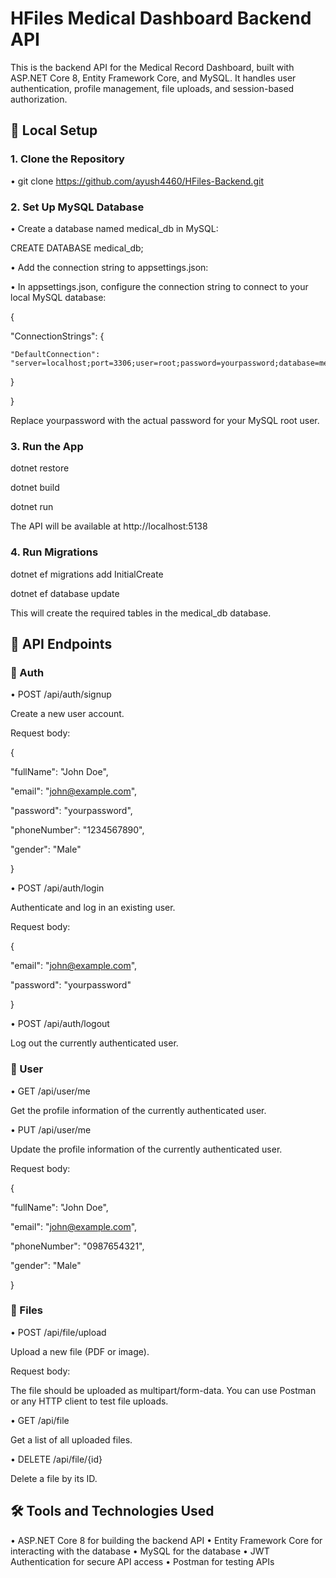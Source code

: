 # HFiles Medical Dashboard Backend API

This is the backend API for the Medical Record Dashboard, built with ASP.NET Core 8, Entity Framework Core, and MySQL. It handles user authentication, profile management, file uploads, and session-based authorization.


## 🔧 Local Setup

### 1. Clone the Repository
• git clone https://github.com/ayush4460/HFiles-Backend.git

### 2. Set Up MySQL Database
• Create a database named medical_db in MySQL:

CREATE DATABASE medical_db;

• Add the connection string to appsettings.json:

• In appsettings.json, configure the connection string to connect to your local MySQL database:

{

  "ConnectionStrings": {
  
    "DefaultConnection": "server=localhost;port=3306;user=root;password=yourpassword;database=medical_db"
    
  }
  
}

Replace yourpassword with the actual password for your MySQL root user.

### 3. Run the App
dotnet restore

dotnet build

dotnet run

The API will be available at http://localhost:5138

### 4. Run Migrations
dotnet ef migrations add InitialCreate

dotnet ef database update

This will create the required tables in the medical_db database.


## 📁 API Endpoints

### 🔐 Auth

• POST /api/auth/signup

Create a new user account.

Request body:

{

  "fullName": "John Doe",
  
  "email": "john@example.com",
  
  "password": "yourpassword",
  
  "phoneNumber": "1234567890",
  
  "gender": "Male"
  
}


• POST /api/auth/login

Authenticate and log in an existing user.

Request body:

{

  "email": "john@example.com",
  
  "password": "yourpassword"
  
}


• POST /api/auth/logout

Log out the currently authenticated user.


### 👤 User

• GET /api/user/me

Get the profile information of the currently authenticated user.


• PUT /api/user/me

Update the profile information of the currently authenticated user.

Request body:

{

  "fullName": "John Doe",
  
  "email": "john@example.com",
  
  "phoneNumber": "0987654321",
  
  "gender": "Male"
  
}


### 📄 Files

• POST /api/file/upload

Upload a new file (PDF or image).

Request body:

The file should be uploaded as multipart/form-data. You can use Postman or any HTTP client to test file uploads.


• GET /api/file

Get a list of all uploaded files.


• DELETE /api/file/{id}

Delete a file by its ID.



## 🛠️ Tools and Technologies Used

• ASP.NET Core 8 for building the backend API
• Entity Framework Core for interacting with the database
• MySQL for the database
• JWT Authentication for secure API access
• Postman for testing APIs


